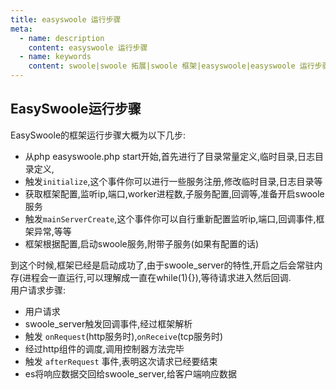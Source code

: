 ```yaml
---
title: easyswoole 运行步骤
meta:
  - name: description
    content: easyswoole 运行步骤
  - name: keywords
    content: swoole|swoole 拓展|swoole 框架|easyswoole|easyswoole 运行步骤|运行步骤
---
```

## EasySwoole运行步骤
EasySwoole的框架运行步骤大概为以下几步:

 * 从php easyswoole.php start开始,首先进行了目录常量定义,临时目录,日志目录定义,
 * 触发`initialize`,这个事件你可以进行一些服务注册,修改临时目录,日志目录等
 * 获取框架配置,监听ip,端口,worker进程数,子服务配置,回调等,准备开启swoole服务
 * 触发`mainServerCreate`,这个事件你可以自行重新配置监听ip,端口,回调事件,框架异常,等等
 * 框架根据配置,启动swoole服务,附带子服务(如果有配置的话)
  
到这个时候,框架已经是启动成功了,由于swoole_server的特性,开启之后会常驻内存(进程会一直运行,可以理解成一直在while(1){}),等待请求进入然后回调.  
 用户请求步骤:
 * 用户请求
 * swoole_server触发回调事件,经过框架解析
 * 触发 `onRequest`(http服务时),`onReceive`(tcp服务时)
 * 经过http组件的调度,调用控制器方法完毕
 * 触发 `afterRequest` 事件,表明这次请求已经要结束
 * es将响应数据交回给swoole_server,给客户端响应数据

